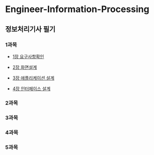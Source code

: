 # Engineer-Information-Processing

## 정보처리기사 필기


### 1과목

* [1장 요구사항확인](./정보처리기사필기/1과목/1장요구사항확인.md)

* [2장 화면설계](./정보처리기사필기/1과목/2장.화면설계.md)

* [3장 애플리케이션 설계](./정보처리기사필기/1과목/3장.애플리케이션%20설계.md)

* [4장 인터페이스 설계](./정보처리기사필기/1과목/4장.인터페이스%20설계.md)

### 2과목

### 3과목

### 4과목

### 5과목

